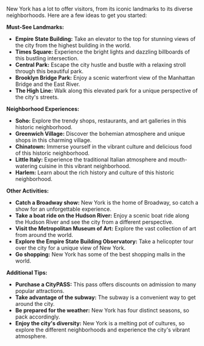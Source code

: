 New York has a lot to offer visitors, from its iconic landmarks to its diverse neighborhoods. Here are a few ideas to get you started:

**Must-See Landmarks:**

* **Empire State Building:** Take an elevator to the top for stunning views of the city from the highest building in the world.
* **Times Square:** Experience the bright lights and dazzling billboards of this bustling intersection.
* **Central Park:** Escape the city hustle and bustle with a relaxing stroll through this beautiful park.
* **Brooklyn Bridge Park:** Enjoy a scenic waterfront view of the Manhattan Bridge and the East River.
* **The High Line:** Walk along this elevated park for a unique perspective of the city's streets.

**Neighborhood Experiences:**

* **Soho:** Explore the trendy shops, restaurants, and art galleries in this historic neighborhood.
* **Greenwich Village:** Discover the bohemian atmosphere and unique shops in this charming village.
* **Chinatown:** Immerse yourself in the vibrant culture and delicious food of this historic neighborhood.
* **Little Italy:** Experience the traditional Italian atmosphere and mouth-watering cuisine in this vibrant neighborhood.
* **Harlem:** Learn about the rich history and culture of this historic neighborhood.

**Other Activities:**

* **Catch a Broadway show:** New York is the home of Broadway, so catch a show for an unforgettable experience.
* **Take a boat ride on the Hudson River:** Enjoy a scenic boat ride along the Hudson River and see the city from a different perspective.
* **Visit the Metropolitan Museum of Art:** Explore the vast collection of art from around the world.
* **Explore the Empire State Building Observatory:** Take a helicopter tour over the city for a unique view of New York.
* **Go shopping:** New York has some of the best shopping malls in the world.

**Additional Tips:**

* **Purchase a CityPASS:** This pass offers discounts on admission to many popular attractions.
* **Take advantage of the subway:** The subway is a convenient way to get around the city.
* **Be prepared for the weather:** New York has four distinct seasons, so pack accordingly.
* **Enjoy the city's diversity:** New York is a melting pot of cultures, so explore the different neighborhoods and experience the city's vibrant atmosphere.